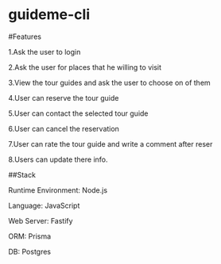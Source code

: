 # guideme-cli

#Features

1.Ask the user to login

2.Ask the user for places that he willing to visit 

3.View the tour guides and ask the user to choose on of them

4.User can reserve the tour guide

5.User can contact the selected tour guide

6.User can cancel the reservation

7.User can rate the tour guide and write a comment after reser

8.Users can update there info.

##Stack

Runtime Environment: Node.js

Language: JavaScript

Web Server: Fastify

ORM: Prisma

DB: Postgres
